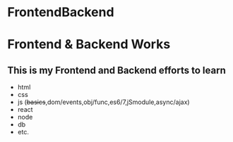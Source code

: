 # FrontendBackend
Frontend &amp; Backend Works
============================
This is my Frontend and Backend efforts to learn 
-------------------------------------------------
* html 
* css  
* js (~~basics~~,dom/events,obj/func,es6/7,jSmodule,async/ajax)
* react
* node
* db
* etc.
